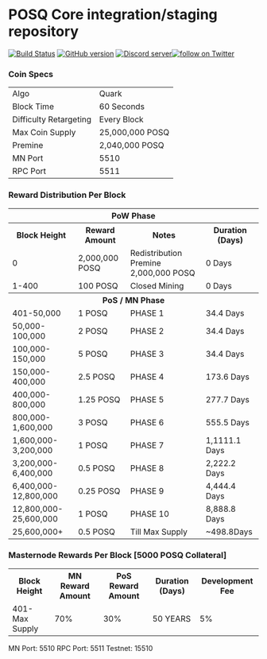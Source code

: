 POSQ Core integration/staging repository
=====================================

[![Build Status](https://travis-ci.org/Poseidon-POSQ/POSQ.svg?branch=master)](https://travis-ci.org/Poseidon-POSQ/POSQ) [![GitHub version](https://badge.fury.io/gh/sicXnull%2Fposq.svg)](https://badge.fury.io/gh/sicXnull%2Fposq) <a href="https://discord.gg/NDP2Wyz"><img src="https://discordapp.com/api/guilds/396652421847318529/embed.png" alt="Discord server" /><a href="https://twitter.com/Poseidon_Dev"><img src="https://img.shields.io/twitter/follow/Poseidon_Dev.svg?style=social&logo=twitter" alt="follow on Twitter"></a>

### Coin Specs

<table>
<tr><td>Algo</td><td>Quark</td></tr>
<tr><td>Block Time</td><td>60 Seconds</td></tr>
<tr><td>Difficulty Retargeting</td><td>Every Block</td></tr>
<tr><td>Max Coin Supply </td><td>25,000,000 POSQ</td></tr>
<tr><td>Premine</td><td>2,040,000 POSQ</td></tr>
<tr><td>MN Port</td><td>5510</td></tr>
<tr><td>RPC Port</td><td>5511</td></tr>
</table>


### Reward Distribution Per Block

<table>
<th colspan=4>PoW Phase</th>
<tr><th>Block Height</th><th>Reward Amount</th><th>Notes</th><th>Duration (Days)</th></tr>
<tr><td>0</td><td>2,000,000 POSQ</td><td>Redistribution Premine 2,000,000 POSQ</td><td>0 Days</td></tr>
<tr><td>1-400</td><td>100 POSQ</td><td rowspan=1>Closed Mining</td><td>0 Days</td></tr>
<tr><th colspan=4>PoS / MN Phase</th></tr>
<tr><td>401-50,000</td><td>1 POSQ</td><td rowspan=1>PHASE 1</td><td>34.4 Days</td></tr>
<tr><td>50,000-100,000</td><td>2 POSQ</td><td rowspan=1>PHASE 2</td><td>34.4 Days</td></tr>
<tr><td>100,000-150,000</td><td>5 POSQ</td><td rowspan=1>PHASE 3 </td><td>34.4 Days</td></tr>
<tr><td>150,000-400,000</td><td>2.5 POSQ</td><td rowspan=1>PHASE 4 </td><td>173.6 Days</td></tr>
<tr><td>400,000-800,000</td><td>1.25 POSQ</td><td rowspan=1>PHASE 5 </td><td>277.7 Days</td></tr>
<tr><td>800,000-1,600,000</td><td>3 POSQ</td><td rowspan=1>PHASE 6 </td><td>555.5 Days</td></tr>
<tr><td>1,600,000-3,200,000</td><td>1 POSQ</td><td rowspan=1>PHASE 7 </td><td>1,1111.1 Days</td></tr>
<tr><td>3,200,000-6,400,000</td><td>0.5 POSQ</td><td rowspan=1>PHASE 8 </td><td>2,222.2 Days</td></tr>
<tr><td>6,400,000-12,800,000</td><td>0.25 POSQ</td><td rowspan=1>PHASE 9 </td><td>4,444.4 Days</td></tr>
<tr><td>12,800,000-25,600,000</td><td>1 POSQ</td><td rowspan=1>PHASE 10 </td><td>8,888.8 Days</td></tr>
<tr><td>25,600,000+</td><td>0.5 POSQ</td><td rowspan=1>Till Max Supply</td><td>~498.8Days</td></tr>
</table>


### Masternode Rewards Per Block [5000 POSQ Collateral]

<table>
<tr><th>Block Height</th><th>MN Reward Amount</th><th>PoS Reward Amount</th><th>Duration (Days)</th><th>Development Fee</th></tr>
<tr><td>401-Max Supply</td><td>70%</td><td>30%</td><td>50 YEARS</td><td>5%</td></tr>

</table>

MN Port: 5510
RPC Port: 5511
Testnet: 15510
